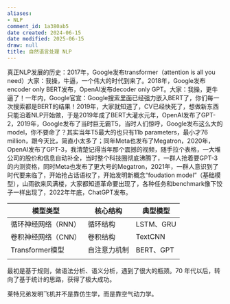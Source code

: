 ```yaml
---
aliases:
- NLP
comment_id: 1a380ab5
date created: 2024-06-15
date modified: 2025-06-15
draw: null
title: 自然语言处理 NLP
---
```

真正NLP发展的历史：2017年，Google发布transformer（attention is all you need）大家：我操，牛逼，一个伟大的时代到来了。2018年，Google发布encoder only BERT发布，OpenAI发布decoder only GPT。大家：我操，更牛逼了！一年内，Google官宣：Google搜索里面已经强力嵌入BERT了，你们每一次搜索都是BERT的结果！2019年，大家就知道了，CV已经快死了，想做新东西只能沿着NLP开始做，于是2019年成了BERT大灌水元年，OpenAI发布了GPT-2，2019年，Google发布了当时巨无霸T5，当时人们惊呼，Google发布这么大的model，你不要命了？其实当年T5最大的也只有11b parameters，最小才76 million，跟今天比，简直小太多了；同年Meta也发布了Megatron，2020年，OpenAI发布了GPT-3，我清楚记得当年那个震撼的视频，随手拉个表格，一大堆公司的股价和信息自动补全，当时整个科技圈彻底沸腾了，一群人抢着要GPT-3的内测资格，同时Meta也发布了更大号的Megatron，2021年，一群人意识到了时代要来临了，开始抢占话语权了，开始发明新概念“foudation model”（基础模型），山雨欲来风满楼，大家都知道革命要出现了，各种任务和benchmark像下饺子一样出现了，2022年年底，ChatGPT发布。

| 模型类型            | 核心结构         | 典型模型      |
| --------------- | ------------ | --------- |
| 循环神经网络（RNN）| 循环结构         | LSTM、GRU  |
| 卷积神经网络（CNN）| 卷积结构         | TextCNN   |
| Transformer模型   | 自注意力机制       | BERT、GPT  |
|                 |              |           |

最初是基于规则，做语法分析、语义分析，遇到了很大的瓶颈。70 年代以后，转向了基于统计的思路，获得了极大成功。

莱特兄弟发明飞机并不是靠仿生学，而是靠空气动力学。
